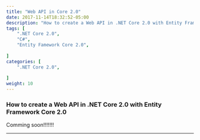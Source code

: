 ```yaml
---
title: "Web API in Core 2.0"
date: 2017-11-14T18:32:52-05:00
description: "How to create a Web API in .NET Core 2.0 with Entity Framework Core 2.0. "
tags: [
    ".NET Core 2.0",
    "C#",
    "Entity Famework Core 2.0",
    
]
categories: [
    ".NET Core 2.0",
   
]
weight: 10
---
```


### How to create a Web API in .NET Core 2.0 with Entity Framework Core 2.0

Comming soon!!!!!!!

---

